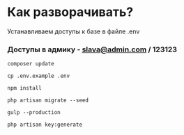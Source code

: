 # Как разворачивать?

Устанавливаем доступы к базе в файле .env

### Доступы в адмику - slava@admin.com / 123123

```
composer update

cp .env.example .env

npm install

php artisan migrate --seed

gulp --production

php artisan key:generate
```


